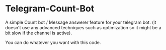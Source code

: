 # Telegram-Count-Bot
A simple Count bot / Message answerer feature for your telegram bot. (it doesn't use any advanced techniques such as optimization so it might be a bit slow if 
the channel is active).

You can do whatever you want with this code.
